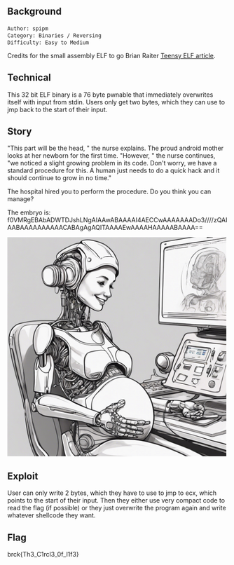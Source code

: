 ## Background

    Author: spipm
    Category: Binaries / Reversing
    Difficulty: Easy to Medium

Credits for the small assembly ELF to go Brian Raiter [Teensy ELF article](https://www.muppetlabs.com/~breadbox/software/tiny/teensy.html).

## Technical

This 32 bit ELF binary is a 76 byte pwnable that immediately overwrites itself with input from stdin. Users only get two bytes, which they can use to jmp back to the start of their input.

## Story

"This part will be the head, " the nurse explains. The proud android mother looks at her newborn for the first time. "However, " the nurse continues, "we noticed a slight growing problem in its code. Don't worry, we have a standard procedure for this. A human just needs to do a quick hack and it should continue to grow in no time." 

The hospital hired you to perform the procedure. Do you think you can manage? 

The embryo is:
f0VMRgEBAbADWTDJshLNgAIAAwABAAAAI4AECCwAAAAAAADo3////zQAIAABAAAAAAAAAACABAgAgAQITAAAAEwAAAAHAAAAABAAAA==

<img src="./embryobot.jpeg" width="500">

## Exploit

User can only write 2 bytes, which they have to use to jmp to ecx, which points to the start of their input. Then they either use very compact code to read the flag (if possible) or they just overwrite the program again and write whatever shellcode they want.

## Flag

brck{Th3_C1rcl3_0f_l1f3}
